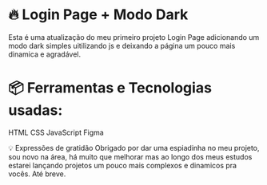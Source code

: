 # 🔥 Login Page + Modo Dark
Esta é uma atualização do meu primeiro projeto Login Page adicionando um modo dark simples uitilizando js e deixando a página um pouco mais dinamica e agradável.

# 📦 Ferramentas e Tecnologias usadas:
HTML
CSS
JavaScript
Figma

💡 Expressões de gratidão
Obrigado por dar uma espiadinha no meu projeto, sou novo na área, há muito que melhorar mas ao longo dos meus estudos estarei lançando projetos um pouco mais complexos e dinamicos pra vocês. Até breve.

